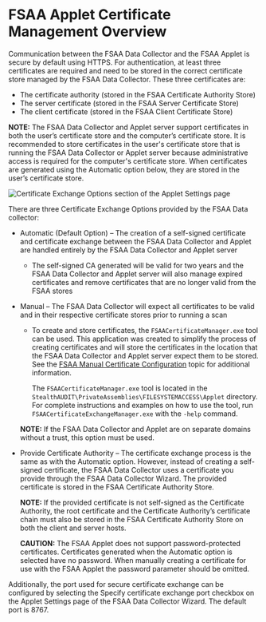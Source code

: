 # FSAA Applet Certificate Management Overview

Communication between the FSAA Data Collector and the FSAA Applet is secure by default using HTTPS.
For authentication, at least three certificates are required and need to be stored in the correct
certificate store managed by the FSAA Data Collector. These three certificates are:

- The certificate authority (stored in the FSAA Certificate Authority Store)
- The server certificate (stored in the FSAA Server Certificate Store)
- The client certificate (stored in the FSAA Client Certificate Store)

**NOTE:** The FSAA Data Collector and Applet server support certificates in both the user’s
certificate store and the computer’s certificate store. It is recommended to store certificates in
the user's certificate store that is running the FSAA Data Collector or Applet server because
administrative access is required for the computer's certificate store. When certificates are
generated using the Automatic option below, they are stored in the user’s certificate store.

![Certificate Exchange Options section of the Applet Settings page](/img/versioned_docs/enterpriseauditor_11.6/enterpriseauditor/admin/datacollector/fsaa/appletsettingscertificateexchangeoptions.webp)

There are three Certificate Exchange Options provided by the FSAA Data collector:

- Automatic (Default Option) – The creation of a self-signed certificate and certificate exchange
  between the FSAA Data Collector and Applet are handled entirely by the FSAA Data Collector and
  Applet server

    - The self-signed CA generated will be valid for two years and the FSAA Data Collector and
      Applet server will also manage expired certificates and remove certificates that are no longer
      valid from the FSAA stores

- Manual – The FSAA Data Collector will expect all certificates to be valid and in their respective
  certificate stores prior to running a scan

    - To create and store certificates, the `FSAACertificateManager.exe` tool can be used. This
      application was created to simplify the process of creating certificates and will store the
      certificates in the location that the FSAA Data Collector and Applet server expect them to be
      stored. See the
      [FSAA Manual Certificate Configuration](/docs/accessanalyzer/11.6/enterpriseauditor/admin/datacollector/fsaa/manualcertificate.md)
      topic for additional information.

        The `FSAACertificateManager.exe` tool is located in the
        `StealthAUDIT\PrivateAssemblies\FILESYSTEMACCESS\Applet` directory. For complete
        instructions and examples on how to use the tool, run `FSAACertificateExchangeManager.exe`
        with the `-help` command.

    **NOTE:** If the FSAA Data Collector and Applet are on separate domains without a trust, this
    option must be used.

- Provide Certificate Authority – The certificate exchange process is the same as with the Automatic
  option. However, instead of creating a self-signed certificate, the FSAA Data Collector uses a
  certificate you provide through the FSAA Data Collector Wizard. The provided certificate is stored
  in the FSAA Certificate Authority Store.

    **NOTE:** If the provided certificate is not self-signed as the Certificate Authority, the root
    certificate and the Certificate Authority’s certificate chain must also be stored in the FSAA
    Certificate Authority Store on both the client and server hosts.

    **CAUTION:** The FSAA Applet does not support password-protected certificates. Certificates
    generated when the Automatic option is selected have no password. When manually creating a
    certificate for use with the FSAA Applet the password parameter should be omitted.

Additionally, the port used for secure certificate exchange can be configured by selecting the
Specify certificate exchange port checkbox on the Applet Settings page of the FSAA Data Collector
Wizard. The default port is 8767.
